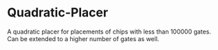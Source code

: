 # Quadratic-Placer
A quadratic placer for placements of chips with less than 100000 gates. Can be extended to a higher number of gates as well.
